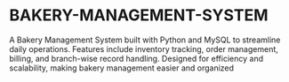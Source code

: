# BAKERY-MANAGEMENT-SYSTEM
A Bakery Management System built with Python and MySQL to streamline daily operations. Features include inventory tracking, order management, billing, and branch-wise record handling. Designed for efficiency and scalability, making bakery management easier and organized
